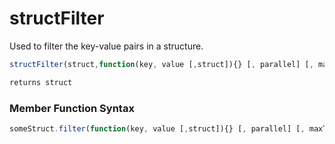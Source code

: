 # structFilter

Used to filter the key-value pairs in a structure.

```javascript
structFilter(struct,function(key, value [,struct]){} [, parallel] [, maxThreads])
```

```javascript
returns struct
```
### Member Function Syntax

```javascript
someStruct.filter(function(key, value [,struct]){} [, parallel] [, maxThreads])
```
